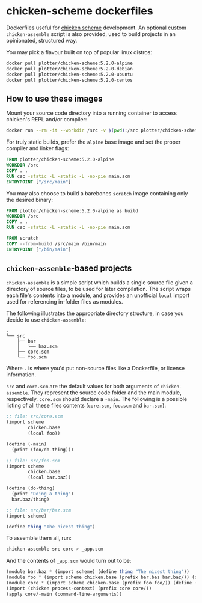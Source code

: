 # chicken-scheme dockerfiles

Dockerfiles useful for [chicken scheme](https://www.call-cc.org/)
development. An optional custom `chicken-assemble` script is also
provided, used to build projects in an opinionated, structured way.

You may pick a flavour built on top of popular linux distros:

```bash
docker pull plotter/chicken-scheme:5.2.0-alpine
docker pull plotter/chicken-scheme:5.2.0-debian
docker pull plotter/chicken-scheme:5.2.0-ubuntu
docker pull plotter/chicken-scheme:5.2.0-centos
```

## How to use these images

Mount your source code directory into a running container to access
chicken's REPL and/or compiler:

```bash
docker run --rm -it --workdir /src -v $(pwd):/src plotter/chicken-scheme
```

For truly static builds, prefer the `alpine` base image and set the
proper compiler and linker flags:

```dockerfile
FROM plotter/chicken-scheme:5.2.0-alpine
WORKDIR /src
COPY . .
RUN csc -static -L -static -L -no-pie main.scm
ENTRYPOINT ["/src/main"]
```

You may also choose to build a barebones `scratch` image containing
only the desired binary:

```dockerfile
FROM plotter/chicken-scheme:5.2.0-alpine as build
WORKDIR /src
COPY . .
RUN csc -static -L -static -L -no-pie main.scm

FROM scratch
COPY --from=build /src/main /bin/main
ENTRYPOINT ["/bin/main"]
```

## `chicken-assemble`-based projects

`chicken-assemble` is a simple script which builds a single source
file given a directory of source files, to be used for later
compilation. The script wraps each file's contents into a module, and
provides an unofficial `local` import used for referencing in-folder
files as modules.

The following illustrates the appropriate directory structure, in case
you decide to use `chicken-assemble`:

```
.
└── src
    ├── bar
    │   └── baz.scm
    ├── core.scm
    └── foo.scm
```

Where `.` is where you'd put non-source files like a Dockerfile, or
license information.

`src` and `core.scm` are the default values for both arguments of
`chicken-assemble`. They represent the source code folder and the main
module, respectively. `core.scm` should declare a `-main`. The
following is a possible listing of all these files contents
(`core.scm`, `foo.scm` and `bar.scm`):

```scheme
;; file: src/core.scm
(import scheme
        chicken.base
        (local foo))

(define (-main)
  (print (foo/do-thing)))

;; file: src/foo.scm
(import scheme
        chicken.base
        (local bar.baz))

(define (do-thing)
  (print "Doing a thing")
  bar.baz/thing)

;; file: src/bar/baz.scm
(import scheme)

(define thing "The nicest thing")

```

To assemble them all, run:

```bash
chicken-assemble src core > _app.scm
```

And the contents of `_app.scm` would turn out to be:

```scheme
(module bar.baz * (import scheme) (define thing "The nicest thing"))
(module foo * (import scheme chicken.base (prefix bar.baz bar.baz/)) (define (do-thing) (print "Doing a thing") bar.baz/thing))
(module core * (import scheme chicken.base (prefix foo foo/)) (define (-main) (print (foo/do-thing))))
(import (chicken process-context) (prefix core core/))
(apply core/-main (command-line-arguments))
```
